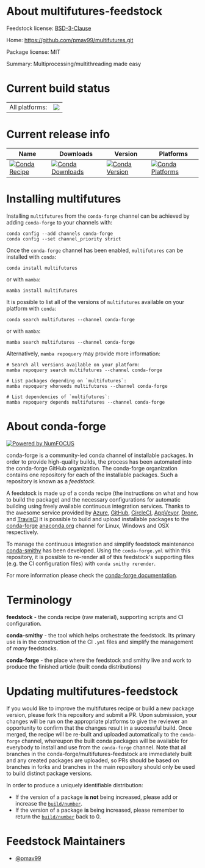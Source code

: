 About multifutures-feedstock
============================

Feedstock license: [BSD-3-Clause](https://github.com/conda-forge/multifutures-feedstock/blob/main/LICENSE.txt)

Home: https://github.com/pmav99/multifutures.git

Package license: MIT

Summary: Multiprocessing/multithreading made easy

Current build status
====================


<table><tr><td>All platforms:</td>
    <td>
      <a href="https://dev.azure.com/conda-forge/feedstock-builds/_build/latest?definitionId=22112&branchName=main">
        <img src="https://dev.azure.com/conda-forge/feedstock-builds/_apis/build/status/multifutures-feedstock?branchName=main">
      </a>
    </td>
  </tr>
</table>

Current release info
====================

| Name | Downloads | Version | Platforms |
| --- | --- | --- | --- |
| [![Conda Recipe](https://img.shields.io/badge/recipe-multifutures-green.svg)](https://anaconda.org/conda-forge/multifutures) | [![Conda Downloads](https://img.shields.io/conda/dn/conda-forge/multifutures.svg)](https://anaconda.org/conda-forge/multifutures) | [![Conda Version](https://img.shields.io/conda/vn/conda-forge/multifutures.svg)](https://anaconda.org/conda-forge/multifutures) | [![Conda Platforms](https://img.shields.io/conda/pn/conda-forge/multifutures.svg)](https://anaconda.org/conda-forge/multifutures) |

Installing multifutures
=======================

Installing `multifutures` from the `conda-forge` channel can be achieved by adding `conda-forge` to your channels with:

```
conda config --add channels conda-forge
conda config --set channel_priority strict
```

Once the `conda-forge` channel has been enabled, `multifutures` can be installed with `conda`:

```
conda install multifutures
```

or with `mamba`:

```
mamba install multifutures
```

It is possible to list all of the versions of `multifutures` available on your platform with `conda`:

```
conda search multifutures --channel conda-forge
```

or with `mamba`:

```
mamba search multifutures --channel conda-forge
```

Alternatively, `mamba repoquery` may provide more information:

```
# Search all versions available on your platform:
mamba repoquery search multifutures --channel conda-forge

# List packages depending on `multifutures`:
mamba repoquery whoneeds multifutures --channel conda-forge

# List dependencies of `multifutures`:
mamba repoquery depends multifutures --channel conda-forge
```


About conda-forge
=================

[![Powered by
NumFOCUS](https://img.shields.io/badge/powered%20by-NumFOCUS-orange.svg?style=flat&colorA=E1523D&colorB=007D8A)](https://numfocus.org)

conda-forge is a community-led conda channel of installable packages.
In order to provide high-quality builds, the process has been automated into the
conda-forge GitHub organization. The conda-forge organization contains one repository
for each of the installable packages. Such a repository is known as a *feedstock*.

A feedstock is made up of a conda recipe (the instructions on what and how to build
the package) and the necessary configurations for automatic building using freely
available continuous integration services. Thanks to the awesome service provided by
[Azure](https://azure.microsoft.com/en-us/services/devops/), [GitHub](https://github.com/),
[CircleCI](https://circleci.com/), [AppVeyor](https://www.appveyor.com/),
[Drone](https://cloud.drone.io/welcome), and [TravisCI](https://travis-ci.com/)
it is possible to build and upload installable packages to the
[conda-forge](https://anaconda.org/conda-forge) [anaconda.org](https://anaconda.org/)
channel for Linux, Windows and OSX respectively.

To manage the continuous integration and simplify feedstock maintenance
[conda-smithy](https://github.com/conda-forge/conda-smithy) has been developed.
Using the ``conda-forge.yml`` within this repository, it is possible to re-render all of
this feedstock's supporting files (e.g. the CI configuration files) with ``conda smithy rerender``.

For more information please check the [conda-forge documentation](https://conda-forge.org/docs/).

Terminology
===========

**feedstock** - the conda recipe (raw material), supporting scripts and CI configuration.

**conda-smithy** - the tool which helps orchestrate the feedstock.
                   Its primary use is in the construction of the CI ``.yml`` files
                   and simplify the management of *many* feedstocks.

**conda-forge** - the place where the feedstock and smithy live and work to
                  produce the finished article (built conda distributions)


Updating multifutures-feedstock
===============================

If you would like to improve the multifutures recipe or build a new
package version, please fork this repository and submit a PR. Upon submission,
your changes will be run on the appropriate platforms to give the reviewer an
opportunity to confirm that the changes result in a successful build. Once
merged, the recipe will be re-built and uploaded automatically to the
`conda-forge` channel, whereupon the built conda packages will be available for
everybody to install and use from the `conda-forge` channel.
Note that all branches in the conda-forge/multifutures-feedstock are
immediately built and any created packages are uploaded, so PRs should be based
on branches in forks and branches in the main repository should only be used to
build distinct package versions.

In order to produce a uniquely identifiable distribution:
 * If the version of a package **is not** being increased, please add or increase
   the [``build/number``](https://docs.conda.io/projects/conda-build/en/latest/resources/define-metadata.html#build-number-and-string).
 * If the version of a package **is** being increased, please remember to return
   the [``build/number``](https://docs.conda.io/projects/conda-build/en/latest/resources/define-metadata.html#build-number-and-string)
   back to 0.

Feedstock Maintainers
=====================

* [@pmav99](https://github.com/pmav99/)

